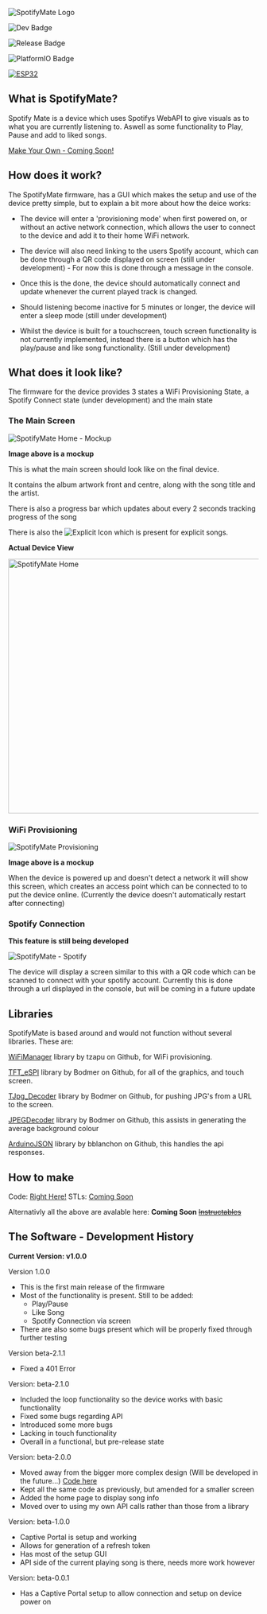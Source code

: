 ![SpotifyMate Logo](https://raw.githubusercontent.com/Harry-Skerritt/SpotifyMate/refs/heads/main/assets/sm_logo_full.png)

![Dev Badge](https://img.shields.io/badge/IN_DEVELOPMENT-green)


![Release Badge](https://img.shields.io/badge/Release-v1.0.0-blue)


![PlatformIO Badge](https://img.shields.io/badge/Built_with-PlatformIO-orange)

[![ESP32](https://img.shields.io/badge/ESP-32-000000?labelColor=%23CC101F)](https://www.espressif.com/en/products/socs/esp32)


## What is SpotifyMate?
Spotify Mate is a device which uses Spotifys WebAPI to give visuals as to what you are currently listening to. Aswell as some functionality to Play, Pause and add to liked songs.

[Make Your Own - Coming Soon!](https://github.com/Harry-Skerritt/SpotifyMate?tab=readme-ov-file#how-to-make)


## How does it work?
The SpotifyMate firmware, has a GUI which makes the setup and use of the device pretty simple, but to explain a bit more about how the deice works: 

- The device will enter a 'provisioning mode' when first powered on, or without an active network connection, which allows the user to connect to the device and add it to their home WiFi network. 

- The device will also need linking to the users Spotify account, which can be done through a QR code displayed on screen (still under development) - For now this is done through a message in the console.

- Once this is the done, the device should automatically connect and update whenever the current played track is changed. 
- Should listening become inactive for 5 minutes or longer, the device will enter a sleep mode (still under development)

- Whilst the device is built for a touchscreen, touch screen functionality is not currently implemented, instead there is a button which has the play/pause and like song functionality. (Still under development)



## What does it look like?
The firmware for the device provides 3 states a WiFi Provisioning State, a Spotify Connect state (under development) and the main state

### The Main Screen
![SpotifyMate Home - Mockup](https://raw.githubusercontent.com/Harry-Skerritt/SpotifyMate/refs/heads/main/assets/SpotifyMate%20-%20Home%20Screen.png)

**Image above is a mockup**

This is what the main screen should look like on the final device.

It contains the album artwork front and centre, along with the song title and the artist. 

There is also a progress bar which updates about every 2 seconds tracking progress of the song

There is also the ![Explicit Icon](https://raw.githubusercontent.com/Harry-Skerritt/SpotifyMate/refs/heads/main/assets/explicit.jpg) which is present for explicit songs.

**Actual Device View**

<img alt="SpotifyMate Home" src="https://raw.githubusercontent.com/Harry-Skerritt/SpotifyMate/refs/heads/main/assets/SpotifyMate-Home.jpg" width="" height="512" />

### WiFi Provisioning
![SpotifyMate Provisioning](https://raw.githubusercontent.com/Harry-Skerritt/SpotifyMate/refs/heads/main/assets/SpotifyMate%20-%20Provisioning%20Screen.png)

**Image above is a mockup**


When the device is powered up and doesn't detect a network it will show this screen, which creates an access point which can be connected to to put the device online. (Currently the device doesn't automatically restart after connecting)

### Spotify Connection
**This feature is still being developed**

![SpotifyMate - Spotify](https://raw.githubusercontent.com/Harry-Skerritt/SpotifyMate/refs/heads/main/assets/SpotifyMate%20-%20Spotify%20Connect%20Screen.png)

The device will display a screen similar to this with a QR code which can be scanned to connect with your spotify account. Currently this is done through a url displayed in the console, but will be coming in a future update



## Libraries
SpotifyMate is based around and would not function without several libraries. These are:

[WiFiManager](https://github.com/tzapu/WiFiManager) library by tzapu on Github, for WiFi provisioning.

[TFT_eSPI](https://github.com/Bodmer/TFT_eSPI) library by Bodmer on Github, for all of the graphics, and touch screen.

[TJpg_Decoder](https://github.com/Bodmer/TJpg_Decoder) library by Bodmer on Github, for pushing JPG's from a URL to the screen.

[JPEGDecoder](https://github.com/Bodmer/JPEGDecoder) library by Bodmer on Github, this assists in generating the average background colour

[ArduinoJSON](https://github.com/bblanchon/ArduinoJson) library by bblanchon on Github, this handles the api responses.

## How to make
Code: [Right Here!](https://github.com/Harry-Skerritt/SpotifyMate/tree/main)
STLs: [Coming Soon](https://github.com/Harry-Skerritt/SpotifyMate/tree/main)

Alternativly all the above are avalable here:
**Coming Soon**
~~[Instructables](https://www.instructables.com/preview/EMD055BM5I72W15/)~~

## The Software - Development History
**Current Version: v1.0.0**

Version 1.0.0
- This is the first main release of the firmware
- Most of the functionality is present. Still to be added:
    - Play/Pause
    - Like Song
    - Spotify Connection via screen
- There are also some bugs present which will be properly fixed through further testing

Version beta-2.1.1
- Fixed a 401 Error

Version: beta-2.1.0
- Included the loop functionality so the device works with basic functionality
- Fixed some bugs regarding API
- Introduced some more bugs
- Lacking in touch functionality
- Overall in a functional, but pre-release state

Version: beta-2.0.0
- Moved away from the bigger more complex design (Will be developed in the future...) [Code here](https://github.com/Harry-Skerritt/SpotifyMate/tree/landscape)
- Kept all the same code as previously, but amended for a smaller screen
- Added the home page to display song info
- Moved over to using my own API calls rather than those from a library

Version: beta-1.0.0
- Captive Portal is setup and working
- Allows for generation of a refresh token
- Has most of the setup GUI
- API side of the current playing song is there, needs more work however

Version: beta-0.0.1
- Has a Captive Portal setup to allow connection and setup on device power on
